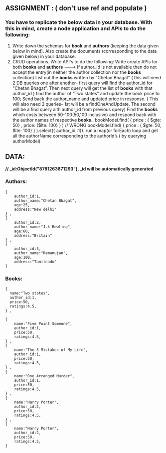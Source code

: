 ## ASSIGNMENT : ( don't use ref and populate )

### You have to replicate the below data in your database. With this in mind, create a node application and APIs to do the following:

1. Write down the schemas for **book** and **authors** (keeping the data given below in mind). Also create the documents (corresponding to the data given below) in your database.
2. CRUD operations. Write API's to do the following:
   Write create APIs for both **books** and **authors** ---> If author_id is not available then do not accept the entry(in neither the author collection nor the **books** collection)
   List out the **books** written by "Chetan Bhagat" ( this will need 2 DB queries one after another- first query will find the author_id for "Chetan Bhagat”. Then next query will get the list of **books** with that author_id )
   find the author of “Two states” and update the book price to 100; Send back the author_name and updated price in response. ( This will also need 2 queries- 1st will be a findOneAndUpdate. The second will be a find query aith author_id from previous query)
   Find the **books** which costs between 50-100(50,100 inclusive) and respond back with the author names of respective **books**..
   bookModel.find( { price : { $gte: 50}  ,  price: {$lte: 100} } ) // WRONG
   bookModel.find( { price : { $gte: 50, $lte: 100} } ).select({ author_id :1})..run a map(or forEach) loop and get all the authorName corresponding to the authorId’s ( by querying authorModel)

## DATA:

**// \_id:ObjectId("8781263871293"), \_id will be automatically generated**
### Authors:
    {
        author_id:1,
        author_name:"Chetan Bhagat",
        age:25,
        address:"New delhi"
    } ,
    {
        author_id:2,
        author_name:"J.k Rowling",
        age:60,
        address:"Britain"
    } ,
    {
        author_id:3,
        author_name:"Ramanujan",
        age:100,
        address:"Tamilnadu"
    }

### Books:
    {
      name:"Two states",
      author_id:1,
      price:50,
      ratings:4.5,
    } ,

    {
        name:"Five Point Someone",
        author_id:1,
        price:50,
        ratings:4.5,
    } ,
    {
        name:"The 3 Mistakes of My Life",
        author_id:1,
        price:50,
        ratings:4.5,
    } ,
    {
        name:"One Arranged Murder",
        author_id:1,
        price:50,
        ratings:4.5,
    } ,
    {
        name:"Harry Porter",
        author_id:2,
        price:50,
        ratings:4.5,
    } ,
    {
        name:"Harry Porter",
        author_id:2,
        price:50,
        ratings:4.5,
    }
